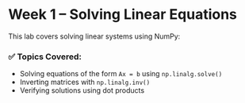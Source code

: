 # Week 1 – Solving Linear Equations

This lab covers solving linear systems using NumPy:

### ✅ Topics Covered:
- Solving equations of the form `Ax = b` using `np.linalg.solve()`
- Inverting matrices with `np.linalg.inv()`
- Verifying solutions using dot products

